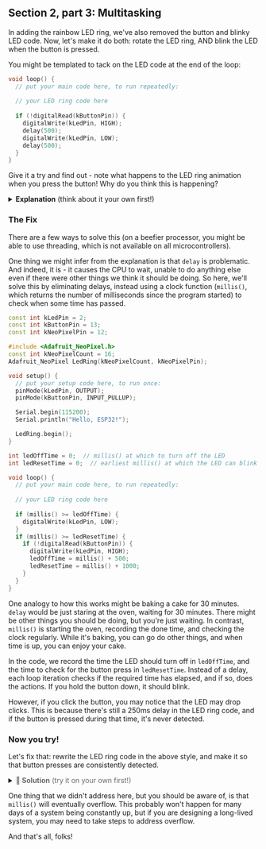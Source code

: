 ## Section 2, part 3: Multitasking

In adding the rainbow LED ring, we've also removed the button and blinky LED code.
Now, let's make it do both: rotate the LED ring, AND blink the LED when the button is pressed.

You might be templated to tack on the LED code at the end of the loop:  
```cpp
void loop() {
  // put your main code here, to run repeatedly:
  
  // your LED ring code here
  
  if (!digitalRead(kButtonPin)) { 
    digitalWrite(kLedPin, HIGH);
    delay(500);
    digitalWrite(kLedPin, LOW);
    delay(500);
  }
}
```

Give it a try and find out - note what happens to the LED ring animation when you press the button!
Why do you think this is happening?

<details><summary><b>Explanation</b> (think about it your own first!)</summary>

  The problem is that `loop()` runs as a unit between iterations, and `delay(...)`s block the entire loop and affects timing between loops.
  Without the button and LED code, we only would have a delay of 250ms between loops, but with the button pressed, we stack another 1000ms delay on top of that, which throws off the LED ring timing.

  With the button not pressed, each loop looks like this:
  ```cpp
  void loop() {
    // put your main code here, to run repeatedly:
    
    // your LED ring code here
    delay(250);
    
    // button not pressed, the if conditional doesn't run
  }
  ```
  and the LED ring animation runs at the expected timing.

  However, with the button pressed, each loop looks like:
  ```cpp
  void loop() {
    // put your main code here, to run repeatedly:
    
    // your LED ring code here
    delay(250);
    
    // button is pressed, the if conditional runs 
    digitalWrite(kLedPin, HIGH);
    delay(500);
    digitalWrite(kLedPin, LOW);
    delay(500);
  }
  ```
  and now there's a total 1250ms delay between loops.
  Since the LED ring update runs once per loop, having the button pressed changes the timing between loops and the ring animation speed.

</details>

### The Fix

There are a few ways to solve this (on a beefier processor, you might be able to use threading, which is not available on all microcontrollers).

One thing we might infer from the explanation is that `delay` is problematic.
And indeed, it is - it causes the CPU to wait, unable to do anything else even if there were other things we think it should be doing.
So here, we'll solve this by eliminating delays, instead using a clock function (`millis()`, which returns the number of milliseconds since the program started) to check when some time has passed.

```cpp
const int kLedPin = 2;
const int kButtonPin = 13;
const int kNeoPixelPin = 12;

#include <Adafruit_NeoPixel.h>
const int kNeoPixelCount = 16;
Adafruit_NeoPixel LedRing(kNeoPixelCount, kNeoPixelPin);

void setup() {
  // put your setup code here, to run once:
  pinMode(kLedPin, OUTPUT);
  pinMode(kButtonPin, INPUT_PULLUP);

  Serial.begin(115200);
  Serial.println("Hello, ESP32!");

  LedRing.begin();
}

int ledOffTime = 0;  // millis() at which to turn off the LED
int ledResetTime = 0;  // earliest millis() at which the LED can blink again

void loop() {
  // put your main code here, to run repeatedly:
  
  // your LED ring code here
  
  if (millis() >= ledOffTime) {
    digitalWrite(kLedPin, LOW);
  }
  if (millis() >= ledResetTime) {  
    if (!digitalRead(kButtonPin)) {
      digitalWrite(kLedPin, HIGH);
      ledOffTime = millis() + 500;
      ledResetTime = millis() + 1000;
    }
  }
}
```

One analogy to how this works might be baking a cake for 30 minutes.
`delay` would be just staring at the oven, waiting for 30 minutes.
There might be other things you should be doing, but you're just waiting.
In contrast, `millis()` is starting the oven, recording the done time, and checking the clock regularly.
While it's baking, you can go do other things, and when time is up, you can enjoy your cake.

In the code, we record the time the LED should turn off in `ledOffTime`, and the time to check for the button press in `ledResetTime`.
Instead of a delay, each loop iteration checks if the required time has elapsed, and if so, does the actions.
If you hold the button down, it should blink.

However, if you click the button, you may notice that the LED may drop clicks.
This is because there's still a 250ms delay in the LED ring code, and if the button is pressed during that time, it's never detected.

### Now you try!

Let's fix that: rewrite the LED ring code in the above style, and make it so that button presses are consistently detected.

<details><summary><span style="color:DimGrey"><b>🤔 Solution</b> (try it on your own first!)</span></summary>

  For this, we've added a ringUpdateTime, which is the next `millis()` at which the ring should update.
  On each iteration, this advances by 250ms.

  ```cpp
  const int kLedPin = 2;
  const int kButtonPin = 13;
  const int kNeoPixelPin = 12;
  
  #include <Adafruit_NeoPixel.h>
  const int kNeoPixelCount = 16;
  Adafruit_NeoPixel LedRing(kNeoPixelCount, kNeoPixelPin);
  
  void setup() {
    // put your setup code here, to run once:
    pinMode(kLedPin, OUTPUT);
    pinMode(kButtonPin, INPUT_PULLUP);
  
    Serial.begin(115200);
    Serial.println("Hello, ESP32!");
  
    LedRing.begin();
  }

  int offset = 0;
  int ringUpdateTime = 0;
  
  int ledOffTime = 0;  // millis() at which to turn off the LED
  int ledResetTime = 0;  // earliest millis() at which the LED can blink again
  
  void loop() {
    // put your main code here, to run repeatedly:
    if (millis() >= ringUpdateTime) {
      for (int i=0; i<kNeoPixelCount; i++) {
        int index = (i + offset) % 6;
        if (index % 6 == 0) {
          LedRing.setPixelColor(i, LedRing.Color(255, 0, 0));
        } else if (index == 1) {
          LedRing.setPixelColor(i, LedRing.Color(255, 255, 0));
        } else if (index == 2) {
          LedRing.setPixelColor(i, LedRing.Color(0, 255, 0));
        } else if (index == 3) {
          LedRing.setPixelColor(i, LedRing.Color(0, 255, 255));
        } else if (index == 4) {
          LedRing.setPixelColor(i, LedRing.Color(0, 0, 255));
        } else if (index == 5) {
          LedRing.setPixelColor(i, LedRing.Color(255, 0, 255));
        }
      }
      offset++;
      LedRing.show();
  
      ringUpdateTime = millis() + 250;
    }
    
    if (millis() >= ledOffTime) {
      digitalWrite(kLedPin, LOW);
    }
    if (millis() >= ledResetTime) {  
      if (!digitalRead(kButtonPin)) {
        digitalWrite(kLedPin, HIGH);
        ledOffTime = millis() + 500;
        ledResetTime = millis() + 1000;
      }
    }
    
    delay(5);  // needed so simulator doesn't lag
  }
  ```

  We've added a `delay(5)` in every loop so the simulator doesn't get overloaded with constantly processing.
  On a real device, this wouldn't be necessary
</details>

One thing that we didn't address here, but you should be aware of, is that `millis()` will eventually overflow.
This probably won't happen for many days of a system being constantly up, but if you are designing a long-lived system, you may need to take steps to address overflow.

And that's all, folks!
